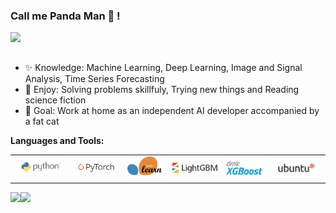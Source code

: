 ### Call me Panda Man :panda_face: !

<img align="left" src="https://komarev.com/ghpvc/?username=quqixun" />

<br/><br/>

- :sparkles: Knowledge: Machine Learning, Deep Learning, Image and Signal Analysis, Time Series Forecasting
- :heartbeat: Enjoy: Solving problems skillfuly, Trying new things and Reading science fiction
- :gift: Goal: Work at home as an independent AI developer accompanied by a fat cat

**Languages and Tools:**
<table>
<tbody>
  <tr>
    <td><img src="./assets/python-logo.png" width=110 style="border-color:#ffffff;text-align:center;vertical-align:center" /></td>
    <td><img src="./assets/pytorch-logo-dark.png" width=100 style="border-color:#ffffff;text-align:center;vertical-align:center" /></td>
    <td><img src="./assets/scikit-learn-logo.png" width=80 style="border-color:#ffffff;text-align:center;vertical-align:center" /></td>
    <td><img src="./assets/LightGBM_logo_black_text.svg" width=100 style="border-color:#ffffff;text-align:center;vertical-align:center" /></td>
    <td><img src="./assets/xgboost.png" width=80 style="border-color:#ffffff;text-align:center;vertical-align:center" /></td>
    <td><img src="./assets/ubuntu-black-and-orange-on-white.gif" width=110 style="border-color:#ffffff;text-align:center;vertical-align:center" /></td>
  </tr>
</tbody>
</table>

![](https://github-readme-stats-ws1mnpqtj.vercel.app/api?username=quqixun&count_private=true&show_icons=true&hide_rank=false&hide_border=true&include_all_commits=true&theme=default)![](https://github-readme-stats-ws1mnpqtj.vercel.app/api/top-langs/?username=quqixun&hide=cuda,c%2B%2B&layout=compact&hide_border=true)

